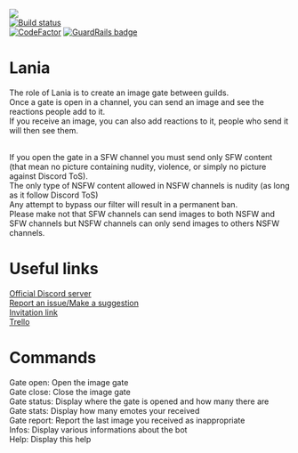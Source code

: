[<img src="https://discordbots.org/api/widget/owner/454742499085254656.svg"/>](https://discordbots.org/bot/454742499085254656)<br/>
[![Build status](https://ci.appveyor.com/api/projects/status/10nkphyv40a39vmo?svg=true)](https://ci.appveyor.com/project/Xwilarg/lania/branch/master)<br/>
[![CodeFactor](https://www.codefactor.io/repository/github/xwilarg/lania/badge)](https://www.codefactor.io/repository/github/xwilarg/lania) [![GuardRails badge](https://badges.production.guardrails.io/Xwilarg/Lania.svg)](https://www.guardrails.io)<br/>

# Lania

The role of Lania is to create an image gate between guilds.<br/>
Once a gate is open in a channel, you can send an image and see the reactions people add to it.<br/>
If you receive an image, you can also add reactions to it, people who send it will then see them.<br/><br/>

If you open the gate in a SFW channel you must send only SFW content (that mean no picture containing nudity, violence, or simply no picture against Discord ToS).<br/>
The only type of NSFW content allowed in NSFW channels is nudity (as long as it follow Discord ToS)<br/>
Any attempt to bypass our filter will result in a permanent ban.<br/>
Please make not that SFW channels can send images to both NSFW and SFW channels but NSFW channels can only send images to others NSFW channels.<br/>

# Useful links

[Official Discord server](https://discordapp.com/invite/H6wMRYV)<br/>
[Report an issue/Make a suggestion](https://github.com/Xwilarg/Lania/issues)<br/>
[Invitation link](https://discordapp.com/oauth2/authorize?client_id=454742499085254656&permissions=83968&scope=bot)<br/>
[Trello](https://trello.com/b/Ty972cId/lania)<br/>

# Commands

Gate open: Open the image gate<br/>
Gate close: Close the image gate<br/>
Gate status: Display where the gate is opened and how many there are<br/>
Gate stats: Display how many emotes your received<br/>
Gate report: Report the last image you received as inappropriate<br/>
Infos: Display various informations about the bot<br/>
Help: Display this help<br/>
